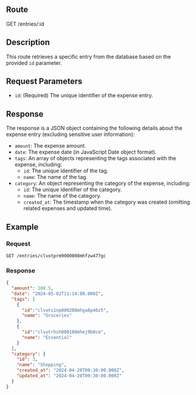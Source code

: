 ## Route
GET /entries/:id

## Description
This route retrieves a specific entry from the database based on the provided `id` parameter.

## Request Parameters
- `id`: (Required) The unique identifier of the expense entry.

## Response
The response is a JSON object containing the following details about the expense entry (excluding sensitive user information):

- `amount`: The expense amount.
- `date`: The expense date (in JavaScript Date object format).
- `tags`: An array of objects representing the tags associated with the expense, including:
    - `id`: The unique identifier of the tag.
    - `name`: The name of the tag.
- `category`: An object representing the category of the expense, including:
    - `id`: The unique identifier of the category.
    - `name`: The name of the category.
    - `created_at`: The timestamp when the category was created (omitting related expenses and updated time).


## Example
### Request
```http
GET /entries/clvotprm9000008mhfzw477gc
```
### Response
```json
{
  "amount": 100.5,
  "date": "2024-05-02T11:14:00.000Z",
  "tags": [
    {
      "id":"clvots1np000208mhga6p46z5",
      "name": "Groceries"
    },
    {
      "id":"clvotrhsh000108mhej9b0cm",
      "name": "Essential"
    }
  ],
  "category": {
    "id": 3,
    "name": "Shopping",
    "created_at": "2024-04-20T09:30:00.000Z",
    "updated_at": "2024-04-20T09:30:00.000Z"
  }
}
```
